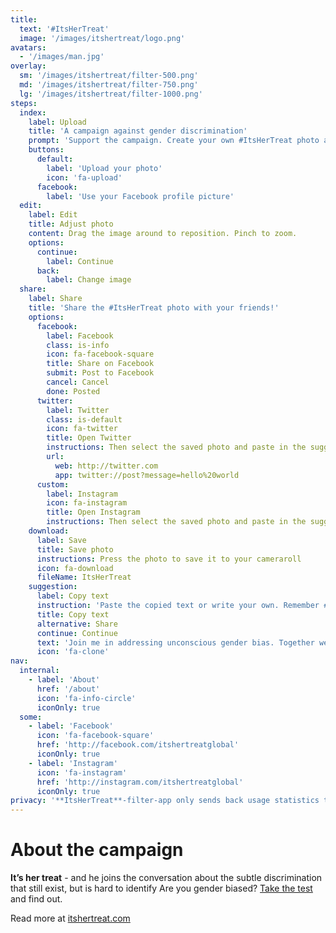 ```yaml
---
title:
  text: '#ItsHerTreat'
  image: '/images/itshertreat/logo.png'
avatars: 
  - '/images/man.jpg'
overlay: 
  sm: '/images/itshertreat/filter-500.png'
  md: '/images/itshertreat/filter-750.png'
  lg: '/images/itshertreat/filter-1000.png'
steps: 
  index: 
    label: Upload
    title: 'A campaign against gender discrimination'
    prompt: 'Support the campaign. Create your own #ItsHerTreat photo and share with your friends.'
    buttons:
      default: 
        label: 'Upload your photo'
        icon: 'fa-upload'
      facebook:
        label: 'Use your Facebook profile picture'
  edit: 
    label: Edit
    title: Adjust photo
    content: Drag the image around to reposition. Pinch to zoom.
    options: 
      continue: 
        label: Continue
      back: 
        label: Change image
  share:
    label: Share
    title: 'Share the #ItsHerTreat photo with your friends!'
    options: 
      facebook:
        label: Facebook
        class: is-info
        icon: fa-facebook-square
        title: Share on Facebook
        submit: Post to Facebook
        cancel: Cancel
        done: Posted
      twitter:
        label: Twitter
        class: is-default
        icon: fa-twitter
        title: Open Twitter
        instructions: Then select the saved photo and paste in the suggested text.
        url: 
          web: http://twitter.com 
          app: twitter://post?message=hello%20world
      custom:
        label: Instagram
        icon: fa-instagram
        title: Open Instagram
        instructions: Then select the saved photo and paste in the suggested text.
    download: 
      label: Save 
      title: Save photo
      instructions: Press the photo to save it to your cameraroll
      icon: fa-download
      fileName: ItsHerTreat
    suggestion: 
      label: Copy text
      instruction: 'Paste the copied text or write your own. Remember #ItsHerTreat'
      title: Copy text
      alternative: Share
      continue: Continue
      text: 'Join me in addressing unconscious gender bias. Together we change mindsets. Get your photo with the #ItsHerTreat-filter  http://itshertreatfilter.com'
      icon: 'fa-clone'
nav:
  internal:
    - label: 'About'
      href: '/about'
      icon: 'fa-info-circle'
      iconOnly: true
  some:
    - label: 'Facebook'
      icon: 'fa-facebook-square'
      href: 'http://facebook.com/itshertreatglobal'
      iconOnly: true
    - label: 'Instagram'
      icon: 'fa-instagram'
      href: 'http://instagram.com/itshertreatglobal'
      iconOnly: true
privacy: '**ItsHerTreat**-filter-app only sends back usage statistics through Google Analytics. No images or personal information is stored by us.'
---
```


# About the campaign

**It’s her treat** - and he joins the conversation about the subtle discrimination that still exist, but is hard to identify
Are you gender biased? [Take the test](https://implicit.harvard.edu/implicit/user/agg/blindspot/indexgc.htm) and find out.  

Read more at [itshertreat.com](http://www.itshertreat.com)
